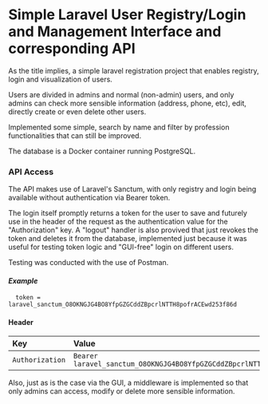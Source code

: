 # Simple Laravel User Registry/Login and Management Interface and corresponding API

As the title implies, a simple laravel registration project that enables registry, login and visualization of users.

Users are divided in admins and normal (non-admin) users, and only admins can check more sensible information (address, phone, etc), edit, directly create or even delete other users.

Implemented some simple, search by name and filter by profession functionalities that can still be improved. 

The database is a Docker container running PostgreSQL.

### API Access


The API makes use of Laravel's Sanctum, with only registry and login being available without authentication via Bearer token. 

The login itself promptly returns a token for the user to save and futurely use in the header of the request as the authentication value for the "Authorization" key. A "logout" handler is also provived that just revokes the token and deletes it from the database, implemented just because it was useful for testing token logic and "GUI-free" login on different users.

Testing was conducted with the use of Postman.

#### _Example_

```http
  token = laravel_sanctum_O8OKNGJG4BO8YfpGZGCddZBpcrlNTTH8pofrACEwd253f86d
```

#### Header
| Key           | Value         |
| :------------ | :------------ |
| `Authorization` | `Bearer laravel_sanctum_O8OKNGJG4BO8YfpGZGCddZBpcrlNTTH8pofrACEwd253f86d` |

Also, just as is the case via the GUI, a middleware is implemented so that only admins can access, modify or delete more sensible information.
